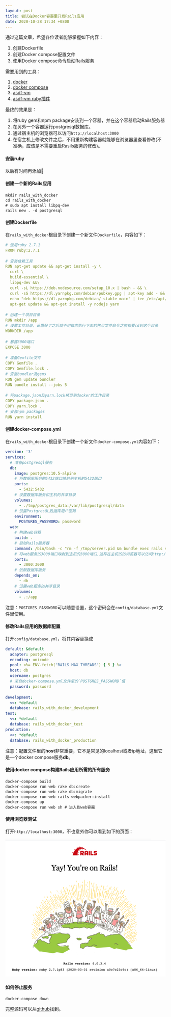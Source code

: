 ```yaml
---
layout: post
title: 尝试在Docker容器里开发Rails应用
date: 2020-10-28 17:34 +0800
---
```


通过这篇文章，希望各位读者能够掌握如下内容：

1. 创建Dockerfile
2. 创建Docker compose配置文件
3. 使用Docker compose命令启动Rails服务

需要用到的工具：

1. [docker](https://docs.docker.com/engine/install/)
2. [docker compose](https://docs.docker.com/compose/install/)
3. [asdf-vm](https://github.com/asdf-vm/asdf)
4. [asdf-vm ruby插件](https://github.com/asdf-vm/asdf-ruby)

最终的效果是：

1. 将ruby gem和npm package安装到一个容器，并在这个容器启动Rails服务器
2. 在另外一个容器运行postgresql数据库。
3. 通过宿主机的浏览器可以访问`http://localhost:3000`
4. 在宿主机上修改文件之后，不用重新构建容器就能够在浏览器里查看修改(不准确，应该是不需要重启Rasils服务的修改)。

#### 安装ruby

以后有时间再添加:dog:

#### 创建一个新的Rails应用

```shell
mkdir rails_with_docker
cd rails_with_docker
# sudo apt install libpq-dev
rails new . -d postgresql
```

#### 创建Dockerfile

在`rails_with_docker`根目录下创建一个新文件`Dockerfile`，内容如下：

```yaml
# 使用ruby 2.7.1
FROM ruby:2.7.1

# 安装依赖工具
RUN apt-get update && apt-get install -y \
  curl \
  build-essential \
  libpq-dev &&\
  curl -sL https://deb.nodesource.com/setup_10.x | bash - && \
  curl -sS https://dl.yarnpkg.com/debian/pubkey.gpg | apt-key add - && \
  echo "deb https://dl.yarnpkg.com/debian/ stable main" | tee /etc/apt/sources.list.d/yarn.list && \
  apt-get update && apt-get install -y nodejs yarn

# 创建一个项目目录
RUN mkdir /app
# 设置工作目录，设置好了之后就不用每次执行下面的拷贝文件命令之前都要cd到这个目录
WORKDIR /app

# 暴露3000端口
EXPOSE 3000

# 准备Gemfile文件
COPY Gemfile .
COPY Gemfile.lock .
# 安装bundler及gems
RUN gem update bundler
RUN bundle install --jobs 5

# 将package.json及yarn.lock拷贝到docker的工作目录
COPY package.json .
COPY yarn.lock .
# 安装npm packages
RUN yarn install
```

#### 创建docker-compose.yml

在`rails_with_docker`根目录下创建一个新文件`docker-compose.yml`内容如下：

```yaml
version: '3'
services:
  # 准备postgresql服务
  db:
    image: postgres:10.5-alpine
    # 将数据库服务的5432端口映射到主机的5432端口
    ports:
      - 5432:5432
    # 设置数据库服务和主机的共享目录
    volumes:
      - ./tmp/postgres_data:/var/lib/postgresql/data
    # 设置PostgresQL数据库用户密码
    environment:
      POSTGRES_PASSWORD: password
  web:
    # 构建web容器
    build: .
    # 启动Rails服务器
    command: /bin/bash -c "rm -f /tmp/server.pid && bundle exec rails server -b 0.0.0.0 -P /tmp/server.pid"
    # 将web服务的3000端口映射到主机的3000端口,这样在主机的的浏览器可以访问http://localhost:3000
    ports:
      - 3000:3000
    # 依赖数据库服务
    depends_on:
      - db
    # 设置web服务的共享目录
    volumes:
      - .:/app
```

注意：`POSTGRES_PASSWORD`可以随意设置，这个密码会在`config/database.yml`文件里使用。

#### 修改Rails应用的数据库配置

打开`config/database.yml`，将其内容替换成

````yaml
default: &default
  adapter: postgresql
  encoding: unicode
  pool: <%= ENV.fetch("RAILS_MAX_THREADS") { 5 } %>
  host: db
  username: postgres
  # 来自docker-compose.yml文件里的`POSTGRES_PASSWORD`值
  password: password

development:
  <<: *default
  database: rails_with_docker_development
test:
  <<: *default
  database: rails_with_docker_test
production:
  <<: *default
  database: rails_with_docker_production
````
注意：配置文件里的**host**非常重要，它不是常见的localhost或者ip地址，这里它是一个docker compose服务**db**。
#### 使用docker compose构建Rails应用所需的所有服务

```shell
docker-compose build
docker-compose run web rake db:create
docker-compose run web rake db:migrate
docker-compose run web rails webpacker:install
docker-compose up
docker-compose run web sh # 进入到web容器
```

#### 使用浏览器测试

打开`http://localhost:3000`，不也意外你可以看到如下的页面：

![home-page-of-rails-in-docker.png](/images/home-page-of-rails-in-docker.png)

#### 如何停止服务

```
docker-compose down
```

完整源码可以从[github](https://github.com/yyandrew/docker-demo/tree/rails-app-in-docker)找到。